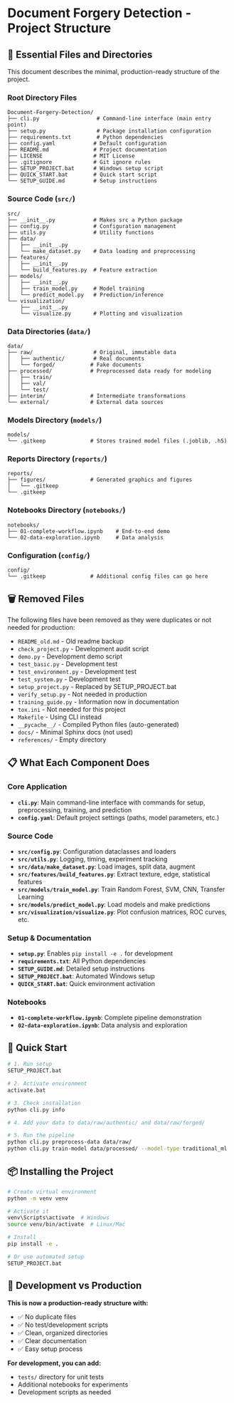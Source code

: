 # Document Forgery Detection - Project Structure

## 📁 Essential Files and Directories

This document describes the minimal, production-ready structure of the project.

### Root Directory Files

```
Document-Forgery-Detection/
├── cli.py                  # Command-line interface (main entry point)
├── setup.py                # Package installation configuration
├── requirements.txt        # Python dependencies
├── config.yaml            # Default configuration
├── README.md              # Project documentation
├── LICENSE                # MIT License
├── .gitignore             # Git ignore rules
├── SETUP_PROJECT.bat      # Windows setup script
├── QUICK_START.bat        # Quick start script
└── SETUP_GUIDE.md         # Setup instructions
```

### Source Code (`src/`)

```
src/
├── __init__.py            # Makes src a Python package
├── config.py              # Configuration management
├── utils.py               # Utility functions
├── data/
│   ├── __init__.py
│   └── make_dataset.py    # Data loading and preprocessing
├── features/
│   ├── __init__.py
│   └── build_features.py  # Feature extraction
├── models/
│   ├── __init__.py
│   ├── train_model.py     # Model training
│   └── predict_model.py   # Prediction/inference
└── visualization/
    ├── __init__.py
    └── visualize.py       # Plotting and visualization
```

### Data Directories (`data/`)

```
data/
├── raw/                   # Original, immutable data
│   ├── authentic/         # Real documents
│   └── forged/           # Fake documents
├── processed/            # Preprocessed data ready for modeling
│   ├── train/
│   ├── val/
│   └── test/
├── interim/              # Intermediate transformations
└── external/             # External data sources
```

### Models Directory (`models/`)

```
models/
└── .gitkeep              # Stores trained model files (.joblib, .h5)
```

### Reports Directory (`reports/`)

```
reports/
├── figures/              # Generated graphics and figures
│   └── .gitkeep
└── .gitkeep
```

### Notebooks Directory (`notebooks/`)

```
notebooks/
├── 01-complete-workflow.ipynb    # End-to-end demo
└── 02-data-exploration.ipynb     # Data analysis
```

### Configuration (`config/`)

```
config/
└── .gitkeep              # Additional config files can go here
```

## 🗑️ Removed Files

The following files have been removed as they were duplicates or not needed for production:

- `README_old.md` - Old readme backup
- `check_project.py` - Development audit script
- `demo.py` - Development demo script
- `test_basic.py` - Development test
- `test_environment.py` - Development test
- `test_system.py` - Development test
- `setup_project.py` - Replaced by SETUP_PROJECT.bat
- `verify_setup.py` - Not needed in production
- `training_guide.py` - Information now in documentation
- `tox.ini` - Not needed for this project
- `Makefile` - Using CLI instead
- `__pycache__/` - Compiled Python files (auto-generated)
- `docs/` - Minimal Sphinx docs (not used)
- `references/` - Empty directory

## 📋 What Each Component Does

### Core Application
- **`cli.py`**: Main command-line interface with commands for setup, preprocessing, training, and prediction
- **`config.yaml`**: Default project settings (paths, model parameters, etc.)

### Source Code
- **`src/config.py`**: Configuration dataclasses and loaders
- **`src/utils.py`**: Logging, timing, experiment tracking
- **`src/data/make_dataset.py`**: Load images, split data, augment
- **`src/features/build_features.py`**: Extract texture, edge, statistical features
- **`src/models/train_model.py`**: Train Random Forest, SVM, CNN, Transfer Learning
- **`src/models/predict_model.py`**: Load models and make predictions
- **`src/visualization/visualize.py`**: Plot confusion matrices, ROC curves, etc.

### Setup & Documentation
- **`setup.py`**: Enables `pip install -e .` for development
- **`requirements.txt`**: All Python dependencies
- **`SETUP_GUIDE.md`**: Detailed setup instructions
- **`SETUP_PROJECT.bat`**: Automated Windows setup
- **`QUICK_START.bat`**: Quick environment activation

### Notebooks
- **`01-complete-workflow.ipynb`**: Complete pipeline demonstration
- **`02-data-exploration.ipynb`**: Data analysis and exploration

## 🚀 Quick Start

```bash
# 1. Run setup
SETUP_PROJECT.bat

# 2. Activate environment
activate.bat

# 3. Check installation
python cli.py info

# 4. Add your data to data/raw/authentic/ and data/raw/forged/

# 5. Run the pipeline
python cli.py preprocess-data data/raw/
python cli.py train-model data/processed/ --model-type traditional_ml
```

## 📦 Installing the Project

```bash
# Create virtual environment
python -m venv venv

# Activate it
venv\Scripts\activate  # Windows
source venv/bin/activate  # Linux/Mac

# Install
pip install -e .

# Or use automated setup
SETUP_PROJECT.bat
```

## 🔧 Development vs Production

**This is now a production-ready structure with:**
- ✅ No duplicate files
- ✅ No test/development scripts
- ✅ Clean, organized directories
- ✅ Clear documentation
- ✅ Easy setup process

**For development, you can add:**
- `tests/` directory for unit tests
- Additional notebooks for experiments
- Development scripts as needed
